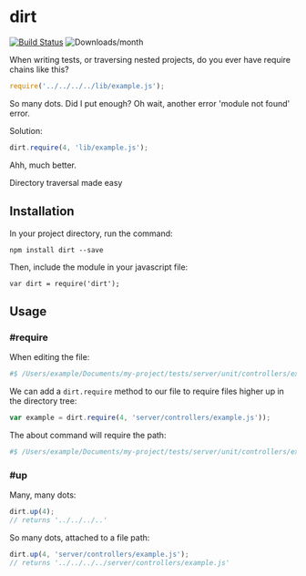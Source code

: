 # dirt

[![Build Status](https://travis-ci.org/jpstevens/dirt.svg?branch=master)](https://travis-ci.org/jpstevens/dirt) ![Downloads/month](http://img.shields.io/npm/dm/dirt.svg)

When writing tests, or traversing nested projects, do you ever have require chains like this?

```javascript
require('../../../../lib/example.js');
```

So many dots. Did I put enough? Oh wait, another error 'module not found' error.

Solution:

```javascript
dirt.require(4, 'lib/example.js');
```

Ahh, much better.

Directory traversal made easy

## Installation

In your project directory, run the command:

```
npm install dirt --save
```

Then, include the module in your javascript file:

```
var dirt = require('dirt');
```

## Usage

### #require

When editing the file:

```sh
#$ /Users/example/Documents/my-project/tests/server/unit/controllers/example-spec.js
```

We can add a ```dirt.require``` method to our file to require files higher up in the directory tree:

```javascript
var example = dirt.require(4, 'server/controllers/example.js'));
```

The about command will require the path:

```sh
#$ /Users/example/Documents/my-project/tests/server/unit/controllers/example-spec.js
```

### #up

Many, many dots:

```javascript
dirt.up(4);
// returns '../../../..'
```

So many dots, attached to a file path:

```javascript
dirt.up(4, 'server/controllers/example.js');
// returns '../../../../server/controllers/example.js'
```
